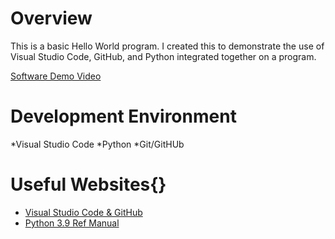 # Overview

This is a basic Hello World program. I created this to demonstrate the use of Visual Studio Code, GitHub, and Python integrated together on a program.

[Software Demo Video](https://youtu.be/xCI8zpTISs4)

# Development Environment

*Visual Studio Code
*Python
*Git/GitHUb

# Useful Websites{}
* [Visual Studio Code & GitHub](https://code.visualstudio.com/docs/sourcecontrol/overview)
* [Python 3.9 Ref Manual](https://docs.python.org/3.9/library/index.html)
